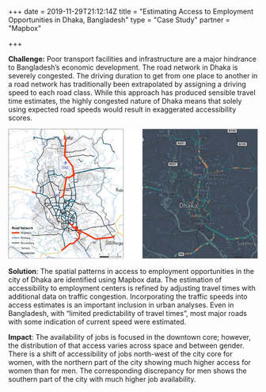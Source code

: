 +++
date = 2019-11-29T21:12:14Z
title = "Estimating Access to Employment Opportunities in Dhaka, Bangladesh"
type = "Case Study"
partner = "Mapbox"

+++

**Challenge:** Poor transport facilities and infrastructure are a major hindrance to Bangladesh’s economic development. The road network in Dhaka is severely congested. The driving duration to get from one place to another in a road network has traditionally been extrapolated by assigning a driving speed to each road class. While this approach has produced sensible travel time estimates, the highly congested nature of Dhaka means that solely using expected road speeds would result in exaggerated accessibility scores.

![Mapbox Dhaka analysis](/Mapbox-Dhaka.png)

**Solution**: The spatial patterns in access to employment opportunities in the city of Dhaka are identified using Mapbox data. The estimation of accessibility to employment centers is refined by adjusting travel times with additional data on traffic congestion. Incorporating the traffic speeds into access estimates is an important inclusion in urban analyses. Even in Bangladesh, with “limited predictability of travel times”, most major roads with some indication of current speed were estimated.

**Impact**: The availability of jobs is focused in the downtown core; however, the distribution of that access varies across space and between gender. There is a shift of accessibility of jobs north-west of the city core for women, with the northern part of the city showing much higher access for women than for men. The corresponding discrepancy for men shows the southern part of the city with much higher job availability.
